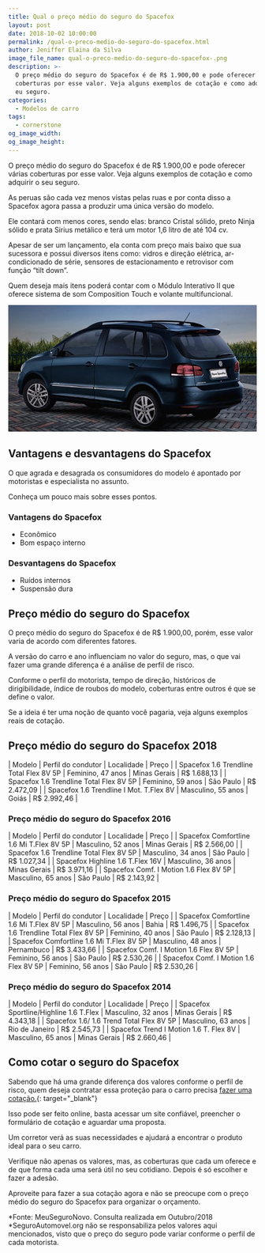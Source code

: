 ```yaml
---
title: Qual o preço médio do seguro do Spacefox
layout: post
date: 2018-10-02 10:00:00
permalink: /qual-o-preco-medio-do-seguro-do-spacefox.html
author: Jeniffer Elaina da Silva
image_file_name: qual-o-preco-medio-do-seguro-do-spacefox-.png
description: >-
  O preço médio do seguro do Spacefox é de R$ 1.900,00 e pode oferecer várias
  coberturas por esse valor. Veja alguns exemplos de cotação e como adquirir os
  eu seguro.
categories:
  - Modelos de carro
tags:
  - cornerstone
og_image_width:
og_image_height:
---
```


O preço médio do seguro do Spacefox é de R$ 1.900,00 e pode oferecer várias coberturas por esse valor. Veja alguns exemplos de cotação e como adquirir o seu seguro.

As peruas são cada vez menos vistas pelas ruas e por conta disso a Spacefox agora passa a produzir uma única versão do modelo.

Ele contará com menos cores, sendo elas: branco Cristal sólido, preto Ninja sólido e prata Sirius metálico e terá um motor 1,6 litro de até 104 cv.

Apesar de ser um lançamento, ela conta com preço mais baixo que sua sucessora e possui diversos itens como: vidros e direção elétrica, ar-condicionado de série, sensores de estacionamento e retrovisor com função “tilt down”.

Quem deseja mais itens poderá contar com o Módulo Interativo II que oferece sistema de som Composition Touch e volante multifuncional.

![Seguro do Space Fox](/uploads/qual-o-preco-medio-do-seguro-do-spacefox-.png "Seguro do Space Fox")

## Vantagens e desvantagens do Spacefox

O que agrada e desagrada os consumidores do modelo é apontado por motoristas e especialista no assunto.

Conheça um pouco mais sobre esses pontos.

### Vantagens do Spacefox

* Econômico
* Bom espaço interno

### Desvantagens do Spacefox

* Ruídos internos
* Suspensão dura

## Preço médio do seguro do Spacefox

O preço médio do seguro do Spacefox é de R$ 1.900,00, porém, esse valor varia de acordo com diferentes fatores.

A versão do carro e ano influenciam no valor do seguro, mas, o que vai fazer uma grande diferença é a análise de perfil de risco.

Conforme o perfil do motorista, tempo de direção, históricos de dirigibilidade, índice de roubos do modelo, coberturas entre outros é que se define o valor.

Se a ideia é ter uma noção de quanto você pagaria, veja alguns exemplos reais de cotação.

## Preço médio do seguro do Spacefox 2018

| Modelo       | Perfil do condutor       | Localidade       | Preço |
| Spacefox 1.6 Trendline Total Flex 8V 5P       | Feminino, 47 anos       | Minas Gerais       | R$ 1.688,13 |
| Spacefox 1.6 Trendline Total Flex 8V 5P       | Feminino, 59 anos       | São Paulo       | R$ 2.472,09 |
| Spacefox 1.6 Trendline I Mot. T.Flex 8V       | Masculino, 55 anos       | Goiás       | R$ 2.992,46 |

### Preço médio do seguro do Spacefox 2016

| Modelo       | Perfil do condutor       | Localidade       | Preço |
| Spacefox Comfortline 1.6 Mi T.Flex 8V 5P       | Masculino, 52 anos       | Minas Gerais       | R$ 2.566,00 |
| Spacefox 1.6 Trendline Total Flex 8V 5P       | Masculino, 34 anos       | São Paulo       | R$ 1.027,34 |
| Spacefox Highline 1.6 T.Flex 16V       | Masculino, 36 anos       | Minas Gerais       | R$ 3.971,16 |
| Spacefox Comf. I Motion 1.6 Flex 8V 5P       | Masculino, 65 anos       | São Paulo       | R$ 2.143,92 |

### Preço médio do seguro do Spacefox 2015

| Modelo       | Perfil do condutor       | Localidade       | Preço |
| Spacefox Comfortline 1.6 Mi T.Flex 8V 5P       | Masculino, 56 anos       | Bahia       | R$ 1.496,75 |
| Spacefox 1.6 Trendline Total Flex 8V 5P       | Feminino, 40 anos       | São Paulo       | R$ 2.128,13 |
| Spacefox Comfortline 1.6 Mi T.Flex 8V 5P       | Masculino, 48 anos       | Pernambuco       | R$ 3.433,66 |
| Spacefox Comf. I Motion 1.6 Flex 8V 5P       | Feminino, 56 anos       | São Paulo       | R$ 2.530,26 |
| Spacefox Comf. I Motion 1.6 Flex 8V 5P       | Feminino, 56 anos       | São Paulo       | R$ 2.530,26 |

### Preço médio do seguro do Spacefox 2014

| Modelo       | Perfil do condutor       | Localidade       | Preço |
| Spacefox Sportline/Highline 1.6 T.Flex       | Masculino, 32 anos       | Minas Gerais       | R$ 4.343,18 |
| Spacefox 1.6/ 1.6 Trend Total Flex 8V 5P       | Masculino, 63 anos       | Rio de Janeiro       | R$ 2.545,73 |
| Spacefox Trend I Motion 1.6 T. Flex 8V       | Masculino, 65 anos       | Minas Gerais       | R$ 2.660,46 |

## Como cotar o seguro do Spacefox

Sabendo que há uma grande diferença dos valores conforme o perfil de risco, quem deseja contratar essa proteção para o carro precisa [fazer uma cotação.](https://www.segurodeautomovel.org/cotacao-de-seguro){: target="_blank"}

Isso pode ser feito online, basta acessar um site confiável, preencher o formulário de cotação e aguardar uma proposta.

Um corretor verá as suas necessidades e ajudará a encontrar o produto ideal para o seu carro.

Verifique não apenas os valores, mas, as coberturas que cada um oferece e de que forma cada uma será útil no seu cotidiano. Depois é só escolher e fazer a adesão.

Aproveite para fazer a sua cotação agora e não se preocupe com o preço médio do seguro do Spacefox para organizar o orçamento.

\*Fonte: MeuSeguroNovo. Consulta realizada em Outubro/2018<br>\*SeguroAutomovel.org não se responsabiliza pelos valores aqui mencionados, visto que o preço do seguro pode variar conforme o perfil de cada motorista.